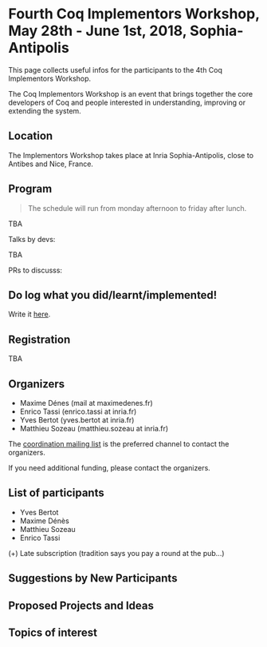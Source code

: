 Fourth Coq Implementors Workshop, May 28th - June 1st, 2018, Sophia-Antipolis
============================================================================

This page collects useful infos for the participants to the 4th Coq Implementors Workshop.

The Coq Implementors Workshop is an event that brings together the core developers of Coq and people interested in understanding, improving or extending the system.

Location
--------

The Implementors Workshop takes place at Inria Sophia-Antipolis, close to Antibes and Nice, France. 

Program
-------

> The schedule will run from monday afternoon to friday after lunch.

TBA

Talks by devs:

TBA

PRs to discusss:


Do log what you did/learnt/implemented!
---------------------------------------

Write it [here](CoqIW2017log).

Registration
------------

TBA

Organizers
----------

-   Maxime Dénes (mail at maximedenes.fr)
-   Enrico Tassi (enrico.tassi at inria.fr)
-   Yves Bertot (yves.bertot at inria.fr)
-   Matthieu Sozeau (matthieu.sozeau at inria.fr)

The [coordination mailing list](https://sympa.inria.fr/sympa/info/coq-implementors-workshop) is the preferred channel to contact the organizers.

If you need additional funding, please contact the organizers.

List of participants
--------------------

-   Yves Bertot
-   Maxime Dénès
-   Matthieu Sozeau
-   Enrico Tassi

(+) Late subscription (tradition says you pay a round at the pub...)

Suggestions by New Participants
-------------------------------

Proposed Projects and Ideas
---------------------------

Topics of interest
------------------
